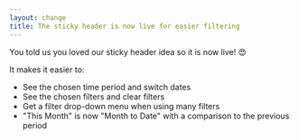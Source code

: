 ```yaml
---
layout: change
title: The sticky header is now live for easier filtering
---
```

You told us you loved our sticky header idea so it is now live! 😍

It makes it easier to:

* See the chosen time period and switch dates
* See the chosen filters and clear filters
* Get a filter drop-down menu when using many filters
* "This Month" is now "Month to Date" with a comparison to the previous period